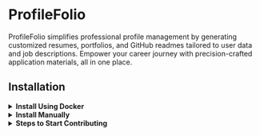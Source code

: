 # ProfileFolio

ProfileFolio simplifies professional profile management by generating customized resumes, portfolios, and GitHub readmes tailored to user data and job descriptions. Empower your career journey with precision-crafted application materials, all in one place.

## Installation

<details>
<summary><strong>Install Using Docker</strong></summary>

1.  Fork and Clone the Repository
2.  Run Docker Compose
    ```bash
    docker-compose up --build
    ```
3.  Access the Application - Frontend: http://localhost:3000 - Backend: http://localhost:8080/api/user
</details>
<details>
<summary><strong>Install Manually</strong></summary>

4.  Open Mongodb atlas in localhost:27017
    Create `profileFolio` db and
    add this sample data in collection `users`

    ```
    {
        basics: {
            name: "John Doe",
            label: "Programmer",
            image: "",
            email: "john@gmail.com",
            phone: "(912) 555-4321",
            url: "https://johndoe.com",
            summary: "A summary of John Doe…",
            location: {
                address: "2712 Broadway St",
                postalCode: "CA 94115",
                city: "San Francisco",
                countryCode: "US",
                region: "California"
            },
            profiles: [{
                network: "Twitter",
                username: "john",
                url: "https://twitter.com/john"
            }]
        },
        work: [{
            name: "Company",
            position: "President",
            url: "https://company.com",
            startDate: "2013-01-01",
            endDate: "2014-01-01",
            summary: "Description…",
            highlights: [
                "Started the company"
            ]
        }],
        education: [{
            institution: "University",
            url: "https://institution.com/",
            area: "Software Development",
            studyType: "Bachelor",
            startDate: "2011-01-01",
            endDate: "2013-01-01",
            score: "4.0",
            courses: [
                "DB1101 - Basic SQL"
            ]
        }],
        projects: [{
            name: "Project",
            startDate: "2019-01-01",
            endDate: "2021-01-01",
            description: "Description...",
            highlights: [
                "Won award at AIHacks 2016"
            ],
            url: "https://project.com/"
        }]
    }
    ```

5.  ```bash
    cp ./backend/.env.sample ./backend/.env
    ```

6.  ```bash
    npm run installer
    ```
7.  ```bash
    npm start
    ```
8.  Access the Application - Frontend: http://localhost:3000 - Backend: http://localhost:8080/api/user
</details>
<details>
<summary><strong>Steps to Start Contributing</strong></summary>

To contribute to this project, follow these steps:

1. **Fork the Repository**:

   - Fork the repository from [profileFolio](https://github.com/krishnaacharyaa/profileFolio) to your GitHub account.

2. **Clone Your Fork**:

   - Clone your forked repository locally:

     ```sh
     git clone https://github.com/<your-username>/profileFolio.git
     ```

3. **Add Remote Repositories**:

   - Set up remotes for tracking changes from the original repository and pushing your changes:

     ```sh
     cd profileFolio
     git remote add upstream https://github.com/krishnaacharyaa/profileFolio.git
     git remote -v  # Verify remotes
     ```

   > Steps from 4th point, needs to followed with each new PR

4. **Stay Up-to-Date**:

- Before starting your work or submitting a pull request, sync your fork with the original repository:

  ```sh
   git pull upstream main
  ```

5. **Create a New Branch**:

   - Create a new branch for your work, naming it appropriately:

     ```sh
     # Switch to the main branch
     git switch main

     # Pull down any upstream changes
     git pull

     # Create a new branch to work on
     git switch --create bugfix/1234-name-of-the-issue
     ```

6. **Make Changes**:

   - Make your changes locally. Commit them using clear and concise messages.

7. **Push Changes and Open Pull Request**:

   - Push your branch to your forked repository:

     ```sh
     git push -u origin feature/1234-short-description
     ```

   - Open a pull request on the [profileFolio repository](https://github.com/krishnaacharyaa/profileFolio), following the template provided.

</details>
